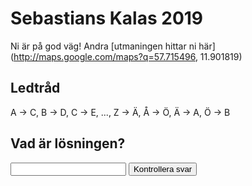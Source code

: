 # Sebastians Kalas 2019
Ni är på god väg!
Andra [utmaningen hittar ni här](http://maps.google.com/maps?q=57.715496, 11.901819) 

## Ledtråd
A -> C, B -> D, C -> E, ..., Z -> Ä, Å -> Ö, Ä -> A, Ö -> B

## Vad är lösningen?
<div id="q">
    <input id="a" data-expect="godis" type="text" />
    <button id="sub">Kontrollera svar</button>
    <a id="link" style="display: none;" href="https://archevel.github.io/kalas2019/q3">Till nasta!</a>
</div>
